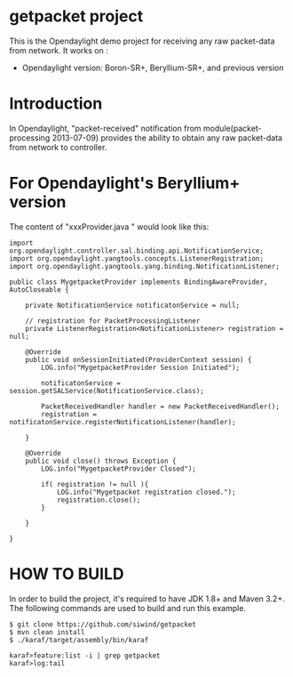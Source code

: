 getpacket project
=================
This is the Opendaylight demo project for receiving any raw packet-data from network.
It works on :
* Opendaylight version: Boron-SR+, Beryllium-SR+, and previous version


# Introduction
In Opendaylight, "packet-received" notification from module(packet-processing 2013-07-09) 
provides the ability to obtain any raw packet-data from network to controller.

# For Opendaylight's Beryllium+ version
The content of "xxxProvider.java " would look like this:
```
import org.opendaylight.controller.sal.binding.api.NotificationService;
import org.opendaylight.yangtools.concepts.ListenerRegistration;
import org.opendaylight.yangtools.yang.binding.NotificationListener;

public class MygetpacketProvider implements BindingAwareProvider, AutoCloseable {

    private NotificationService notificatonService = null;

    // registration for PacketProcessingListener
    private ListenerRegistration<NotificationListener> registration = null;

    @Override
    public void onSessionInitiated(ProviderContext session) {
        LOG.info("MygetpacketProvider Session Initiated");

        notificatonService = session.getSALService(NotificationService.class);

        PacketReceivedHandler handler = new PacketReceivedHandler();
        registration = notificatonService.registerNotificationListener(handler);

    }

    @Override
    public void close() throws Exception {
        LOG.info("MygetpacketProvider Closed");

        if( registration != null ){
            LOG.info("Mygetpacket registration closed.");
            registration.close();
        }

    }

}

```


# HOW TO BUILD
In order to build the project, it's required to have JDK 1.8+ and Maven 3.2+. 
The following commands are used to build and run this example.

```
$ git clone https://github.com/siwind/getpacket
$ mvn clean install
$ ./karaf/target/assembly/bin/karaf 

karaf>feature:list -i | grep getpacket
karaf>log:tail

```

